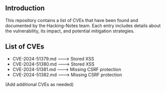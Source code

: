 ## Introduction
This repository contains a list of CVEs that have been found and documented by the Hacking-Notes team. Each entry includes details about the vulnerability, its impact, and potential mitigation strategies.

## List of CVEs
- CVE-2024-51379.md ---> Stored XSS
- CVE-2024-51380.md ---> Stored XSS
- CVE-2024-51381.md ---> Missing CSRF protection
- CVE-2024-51382.md ---> Missing CSRF protection

(Add additional CVEs as needed)
